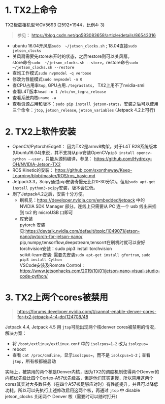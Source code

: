 # 1. TX2上命令
TX2板载相机型号OV5693 (2592*1944，比例4: 3)

> 参见： https://blog.csdn.net/qq583083658/article/details/86543316  
* ubuntu 16.04开风扇`sudo  ~/jetson_clocks.sh`	; 18.04直接`sudo jetson_clocks`  
* 关风扇需要先store未开时的状态，之后restore则可以关风扇。  
store命令`sudo  ~/jetson_clocks.sh --store`，restore命令`sudo  ~/jetson_clocks.sh --restore`	  
* 查询工作模式`sudo nvpmodel -q verbose`  
* 修改为性能模式`sudo nvpmodel -m 0`  
* 查CPU占用率`top`, GPU占用`./tegrastats`， TX2上用不了nvidia-smi
* 查看L4T版本`head -n 1 /etc/nv_tegra_release`  
* 查看系统内核`uname -a`
* 查看资源占用和版本：`sudo pip install jetson-stats`，安装之后可以使用三个命令：`jtop`, `jetson_release`, `jetson_variables` (Jetpack 4.2上可行)

# 2. TX2上软件安装
* OpenCV/Pytorch/EdgeX： 因为TX2是armv8构架，对于L4T R28系统版本(Ubuntu16.04)来说，其不支持从pip安装OpenCV`pip3 install opencv-python --user`，只能从源码编译，参见： https://github.com/Hydroxy-OH/NVIDIA-Jetson-TX2  
* ROS Kinetic的安装： https://github.com/sxontheway/Keep-Learning/blob/master/ROS/ros_basic.md  
* Jetpack3.3，Scipy通过pip安装奇慢无比(20-30分钟)。但用`sudo apt-get install python3-scipy`安装，版本会过低。
* 刷了Jetpack4.2之后，安装十分方便。  
    * 刷机见：https://developer.nvidia.com/embedded/jetpack 中的 NVIDIA SDK Manager 部分。连线上只需要从 PC 连一个 usb 线出来插到 tx2 的 microUSB 口即可  
    * 库安装  
    pytorch 安装见:https://devtalk.nvidia.com/default/topic/1049071/jetson-nano/pytorch-for-jetson-nano/  
    pip,numpy,tensorflow,deepstream,tensorrt在刷机时就可以安好  
    torchvision安装：sudo pip3 install torchvision  
    scikit-learn安装: 需要先安装`sudo apt-get install gfortran`, `sudo pip3 install Cython`  
    VSCode安装及Romote Control：https://www.jetsonhacks.com/2019/10/01/jetson-nano-visual-studio-code-python/ 

# 3. TX2上两个cores被禁用
> https://forums.developer.nvidia.com/t/cannot-enable-denver-cores-for-tx2-jetpack-4-4-dp/124708/48

Jetpack 4.4, Jetpack 4.5 用 `jtop`可能出现两个核denver cores被禁用的情况，解决方案：
* 将 `/boot/extlinux/extlinux.conf` 中的 `isolcpus=1-2` 改为 `isolcpus=`
* reboot
* 查看 `cat /proc/cmdline`，显示`isolcpus=`，而不是 `isolcpus=1-2`；查看`jtop`，所有核都被启动

实际上，被禁用的两个核是Denver内核，因为TX2的调度机制使得两个Denver的内核优先级比四个Cortex-A57优先级高，但是他们其实更慢，所以禁用这两个cores其实对大多数任务（在四个A57核足够应对时）有性能提升，并且可以降低功耗。所以可以先执行上述修改启用这两个核，再通过 `jtop` 中 disable jetson_clocks 关闭两个 Denver 核（需要时可以随时打开）

